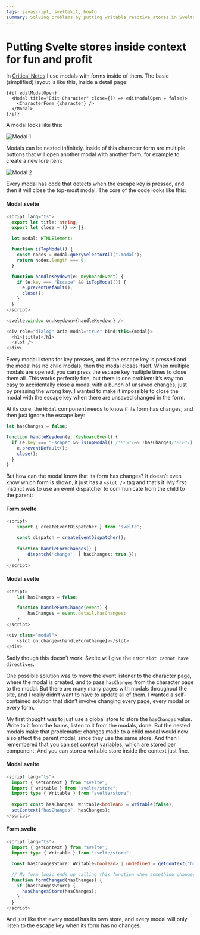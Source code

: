 ```yaml
---
tags: javascript, sveltekit, howto
summary: Solving problems by putting writable reactive stores in Svelte’s context.
---
```


# Putting Svelte stores inside context for fun and profit

In [Critical Notes](https://www.critical-notes.com) I use modals with forms inside of them. The basic (simplified) layout is like this, inside a detail page:

```
{#if editModalOpen}
  <Modal title="Edit Character" close={() => editModalOpen = false}>
    <CharacterForm {character} />
  </Modal>
{/if}
```

A modal looks like this:

![Modal 1](/articles/images/cn-modal-1.jpg)

Modals can be nested infinitely. Inside of this character form are multiple buttons that will open another modal with another form, for example to create a new lore item:

![Modal 2](/articles/images/cn-modal-2.jpg)

Every modal has code that detects when the escape key is pressed, and then it will close the top-most modal. The core of the code looks like this:

#### <i class="fa-regular fa-file-code"></i> Modal.svelte
``` typescript
<script lang="ts">
  export let title: string;
  export let close = () => {};

  let modal: HTMLElement;

  function isTopModal() {
    const nodes = modal.querySelectorAll(".modal");
    return nodes.length === 0;
  }

  function handleKeydown(e: KeyboardEvent) {
    if (e.key === "Escape" && isTopModal()) {
      e.preventDefault();
      close();
    }
  }
</script>

<svelte:window on:keydown={handleKeydown} />

<div role="dialog" aria-modal="true" bind:this={modal}>
  <h1>{title}</h1>
  <slot />
</div>
```

Every modal listens for key presses, and if the escape key is pressed and the modal has no child modals, then the modal closes itself. When multiple modals are opened, you can press the escape key multiple times to close them all. This works perfectly fine, but there is one problem: it’s way too easy to accidentally close a modal with a bunch of unsaved changes, just by pressing the wrong key. I wanted to make it impossible to close the modal with the escape key when there are unsaved changed in the form.

At its core, the `Modal` component needs to know if its form has changes, and then just ignore the escape key:

``` typescript
let hasChanges = false;

function handleKeydown(e: KeyboardEvent) {
  if (e.key === "Escape" && isTopModal() /*HLS*/&& !hasChanges/*HLE*/) {
    e.preventDefault();
    close();
  }
}
```

But how can the modal know that its form has changes? It doesn’t even know which form is shown, it just has a `<slot />` tag and that’s it. My first instinct was to use an event dispatcher to communicate from the child to the parent:

#### <i class="fa-regular fa-file-code"></i> Form.svelte
``` typescript
<script>
    import { createEventDispatcher } from 'svelte';

    const dispatch = createEventDispatcher();
    
    function handleFormChanges() {
        dispatch('change', { hasChanges: true });
    }
</script>
```

#### <i class="fa-regular fa-file-code"></i> Modal.svelte
``` typescript
<script>
    let hasChanges = false;

    function handleFormChange(event) {
        hasChanges = event.detail.hasChanges;
    }
</script>

<div class="modal">
    <slot on:change={handleFormChange}></slot>
</div>
```

Sadly though this doesn’t work: Svelte will give the error `slot cannot have directives`.

One possible solution was to move the event listener to the character page, where the modal is created, and to pass `hasChanges` from the character page to the modal. But there are many many pages with modals throughout the site, and I really didn’t want to have to update all of them. I wanted a self-contained solution that didn’t involve changing every page, every modal or every form.

My first thought was to just use a global store to store the `hasChanges` value. Write to it from the forms, listen to it from the modals, done. But the nested modals make that problematic: changes made to a child modal would now also affect the parent modal, since they use the same store. And then I remembered that you can [set context variables](https://v4.svelte.dev/docs/svelte#setcontext), which are stored per component. And you can store a writable store inside the context just fine.

#### <i class="fa-regular fa-file-code"></i> Modal.svelte
``` typescript
<script lang="ts">
  import { setContext } from "svelte";
  import { writable } from "svelte/store";
  import type { Writable } from "svelte/store";
  
  export const hasChanges: Writable<boolean> = writable(false);
  setContext("hasChanges", hasChanges);
</script>
```

#### <i class="fa-regular fa-file-code"></i> Form.svelte
``` typescript
<script lang="ts">
  import { getContext } from "svelte";
  import type { Writable } from "svelte/store";

  const hasChangesStore: Writable<boolean> | undefined = getContext("hasChanges");
  
  // My form logic ends up calling this function when something changes
  function formChanged(hasChanges) {
    if (hasChangesStore) {
      hasChangesStore(hasChanges);
    }
  }
</script>
```

And just like that every modal has its own store, and every modal will only listen to the escape key when its form has no changes.